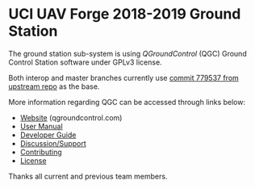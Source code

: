 # UCI UAV Forge 2018-2019 Ground Station

The ground station sub-system is using *QGroundControl* (QGC) Ground Control Station software under GPLv3 license.

Both interop and master branches currently use [commit 779537 from upstream repo](https://github.com/mavlink/qgroundcontrol/commit/7795737d5cd7f1ff92ae83ac89c54ef6f081fca2) as the base. 

More information regarding QGC can be accessed through links below:

 
* [Website](http://qgroundcontrol.com) (qgroundcontrol.com)
* [User Manual](https://docs.qgroundcontrol.com/en/)
* [Developer Guide](https://dev.qgroundcontrol.com/en/)
* [Discussion/Support](https://docs.qgroundcontrol.com/en/Support/Support.html)
* [Contributing](https://dev.qgroundcontrol.com/en/contribute/)
* [License](https://github.com/mavlink/qgroundcontrol/blob/master/COPYING.md)

Thanks all current and previous team members.
